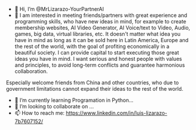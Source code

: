 - 👋 Hi, I’m @MrLizarazo-YourPartnerAI
- 👀 I am interested in meeting friends/partners with great experience and programming skills, who have new ideas in mind, for example to create membership websites, AI Video Generator, AI Voice/text to Video, Audio, games, big data, virtual libraries, etc. It doesn't matter what idea you have in mind as long as it can be sold here in Latin America, Europe and the rest of the world, with the goal of profiting economically in a beautiful society.
I can provide capital to start executing those great ideas you have in mind.
I want serious and honest people with values ​​and principles, to avoid long-term conflicts and guarantee harmonious collaboration.

Especially welcome friends from China and other countries, who due to government limitations cannot expand their ideas to the rest of the world.

- 🌱 I’m currently learning Programation in Python...
- 💞️ I’m looking to collaborate on ...
- 📫 How to reach me: https://www.linkedin.com/in/luis-lizarazo-7b7607152/


<!---
MrLizarazo-YourPartnerAI/MrLizarazo-YourPartnerAI is a ✨ special ✨ repository because its `README.md` (this file) appears on your GitHub profile.
You can click the Preview link to take a look at your changes.
--->
